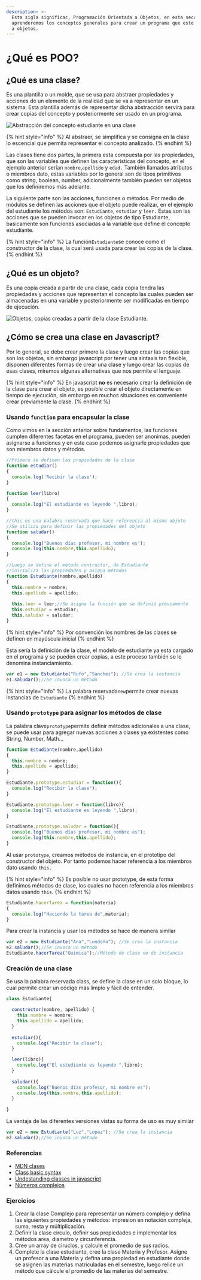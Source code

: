 ```yaml
---
description: >-
  Esta sigla significac, Programación Orientada a Objetos, en esta sección
  aprenderemos los conceptos generales para crear un programa que este orientado
  a objetos.
---
```


# ¿Qué es POO?

## ¿Qué es una clase?

 Es una plantilla o un molde, que se usa para abstraer propiedades y acciones de un elemento de la realidad que se va a representar en un sistema. Esta plantilla además de representar dicha abstracción servirá para crear copias del concepto y posteriormente ser usado en un programa.

![Abstracci&#xF3;n del concepto estudiante en una clase](../.gitbook/assets/imagen%20%2840%29.png)

{% hint style="info" %}
Al abstraer, se simplifica y se consigna en la clase lo escencial que permita representar el concepto analizado.
{% endhint %}

Las clases tiene dos partes, la primera esta compuesta por las propiedades, que son las variables que definen las características del concepto, en el ejemplo anterior serían  `nombre`,`apellido` y `edad.` También llamados atributos o miembros dato, estas variables por lo general son de tipos primitivos como string, boolean, number, adicionalmente también pueden ser objetos que los definiremos más adelante. 

La siguiente parte son las acciones, funciones o métodos. Por medio de módulos se definen las acciones que el objeto puede realizar, en el ejemplo del estudiante los métodos son: `Estudiante`, `estudiar` y `leer.` Estas son las acciones que se pueden invocar en los objetos de tipo Estudiante, basicamente son funciones asociadas a la variable que define el concepto estudiante.

{% hint style="info" %}
La función`Estudiante`se conoce como el constructor de la clase, la cual será usada para crear las copias de la clase.
{% endhint %}

## ¿Qué es un objeto?

Es una copia creada a partir de una clase, cada copia tendra las propiedades y acciones que representan el concepto las cuales pueden ser almacenadas en una variable y posteriormente ser modificadas en tiempo de ejecución.

![Objetos, copias creadas a partir de la clase Estudiante.](../.gitbook/assets/imagen%20%2839%29.png)

## ¿Cómo se crea una clase en Javascript?

Por lo general, se debe crear primero la clase y luego crear las copias que son los objetos, sin embargo javascript por tener una sintaxis tan flexible, disponen diferentes formas de crear una clase y luego crear las copias de esas clases, miremos algunas alternativas que nos permite el lenguaje.

{% hint style="info" %}
En javascript **no** es necesario crear la definición de la clase para crear el objeto, es posible crear el objeto directamente en tiempo de ejecución, sin embargo en muchos situaciones es conveniente crear previamente la clase.
{% endhint %}

### Usando `function` para encapsular la clase

Como vimos en la sección anterior sobre fundamentos, las funciones cumplen diferentes facetas en el programa, pueden ser anonimas, pueden asignarse a funciones y en este caso podemos asignarle propiedades que son miembros datos y métodos.

```javascript
//Primero se definen las propiedades de la clase
function estudiar()
{
  console.log('Recibir la clase');
}

function leer(libro)
{
  console.log("El estudiante es leyendo ",libro);
}

//this es una palabra reservada que hace referencia al mismo objeto
//Se utiliza para definir las propiedades del objeto
function saludar()
{
  console.log("Buenos días profesor, mi nombre es");
  console.log(this.nombre,this.apellido);
}

//Luego se define el método contructor, de Estudiante
//inicializa las propiedades y asigna métodos
function Estudiante(nombre,apellido)
{
  this.nombre = nombre;
  this.apellido = apellido;
  
  this.leer = leer;//Se asigna la función que se definió previamente
  this.estudiar = estudiar;
  this.saludar = saludar;
}
```

{% hint style="info" %}
Por convención los nombres de las clases se definen en mayúscula inicial
{% endhint %}

Esta sería la definición de la clase, el modelo de estudiante ya esta cargado en el programa y se pueden crear copias, a este proceso también se le denomina instanciamiento.

```javascript
var e1 = new Estudiante("Rufo","Sanchez"); //Se crea la instancia
e1.saludar();//Se invoca un método
```

{% hint style="info" %}
La palabra reservada`new`permite crear nuevas instancias de `Estudiante`
{% endhint %}

### Usando `prototype` para asignar los métodos de clase

La palabra clave`prototype`permite definir métodos adicionales a una clase, se puede usar para agregar nuevas acciones a clases ya existentes como String, Number, Math...

```javascript
function Estudiante(nombre,apellido)
{
  this.nombre = nombre;
  this.apellido = apellido;
}

Estudiante.prototype.estudiar = function(){
  console.log("Recibir la clase");
}

Estudiante.prototype.leer = function(libro){
  console.log("El estudiante es leyendo ",libro);
}

Estudiante.prototype.saludar = function(){
  console.log("Buenos días profesor, mi nombre es");
  console.log(this.nombre,this.apellido);
}
```

Al usar `prototype`, creamos métodos de instancia, en el prototipo del constructor del objeto. Por tanto podemos hacer referencia a los miembros dato usando `this.`

{% hint style="info" %}
Es posible no usar prototype, de esta forma definimos métodos de clase, los cuales no hacen referencia a los miembros datos usando `this`.
{% endhint %}

```javascript
Estudiante.hacerTarea = function(materia)
{
  console.log("Haciendo la tarea de",materia);
}
```

Para crear la instancia y usar los métodos se hace de manera similar

```javascript
var e2 = new Estudiante("Ana","Londoño"); //Se crea la instancia
e2.saludar();//Se invoca un método
Estudiante.hacerTarea("Quimica");//Método de clase no de instancia
```

### Creación de una clase

Se usa la palabra reservada class, se define la clase en un solo bloque, lo cual permite crear un código más limpio y fácil de entender.

```javascript
class Estudiante{

  constructor(nombre, apellido) {
    this.nombre = nombre;
    this.apellido = apellido;
  }
  
  estudiar(){
    console.log("Recibir la clase");
  }

  leer(libro){
    console.log("El estudiante es leyendo ",libro);
  }
  
  saludar(){
    console.log("Buenos días profesor, mi nombre es");
    console.log(this.nombre,this.apellido);
  }
  
}
```

La ventaja de las diferentes versiones vistas su forma de uso es muy similar

```javascript
var e2 = new Estudiante("Luz","Lopez"); //Se crea la instancia
e2.saludar();//Se invoca un método
```

### Referencias

* [MDN clases](https://developer.mozilla.org/en-US/docs/Web/JavaScript/Reference/Classes)
* [Class basic syntax](https://javascript.info/class)
* [Undestanding classes in javascript](https://www.digitalocean.com/community/tutorials/understanding-classes-in-javascript)
* [Números complejos](https://www.rbjlabs.com/algebra/operaciones-con-numeros-complejos/)

### Ejercicios

1. Crear la clase Complejo para representar un número complejo y defina las siguientes propiedades y métodos: impresion en notación compleja, suma, resta y múltiplicación.
2. Definir la clase circulo, definir sus propiedades e implementar los métodos area, diametro y circunferencia.
3. Cree un array de ciruclos, y calcule el promedio de sus radios.
4. Complete la clase estudiante, cree la clase Materia y Profesor. Asigne un profesor a una Materia y defina una propiedad en estudiante donde se asignen las materias matriculadas en el semestre, luego relice un método que cálcule el promedio de las materias del semestre.

